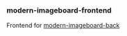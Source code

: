 ### modern-imageboard-frontend

Frontend for [modern-imageboard-back](https://github.com/erikoui/modern-imageboard-back)
